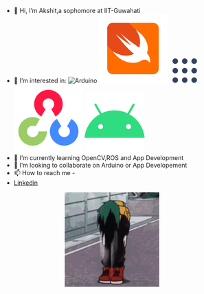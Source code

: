 - 👋 Hi, I’m Akshit,a sophomore at IIT-Guwahati
- 👀 I’m interested in:
  ![Arduino](https://github.com/vinceliuice/Fluent-icon-theme/blob/6064a3a2085ed588c1b3171c0ec551107ada9fb2/src/scalable/apps/arduino.svg "Arduino")
  ![Swift](src/icons8-swift-80.svg "Swift UI tools")
  &nbsp; ![ROS](src/1200px-Robot_Operating_System_logo.svg.png "ROS")
  ![OpenCV](src/icons8-opencv-80.svg "OpenCV")
  ![Android App Development](src/icons8-android-os-70.svg "Android App Development")
- 🌱 I’m currently learning OpenCV,ROS and App Development
- 💞️ I’m looking to collaborate on Arduino or App Developement
- 📫 How to reach me - 
- [Linkedin](https://www.linkedin.com/in/akshit-shishodia-631aab23a/)
<!---- [Instagram](https://www.instagram.com/_akshit_613)
--->

<p align="center">
  <img src="src/deku-bnha.gif" />
</p>

<!---
Akshit0601/Akshit0601 is a ✨ special ✨ repository because its `README.md` (this file) appears on your GitHub profile.
You can click the Preview link to take a look at your changes.ROS,OpenCV,Arduino,App Development
--->
